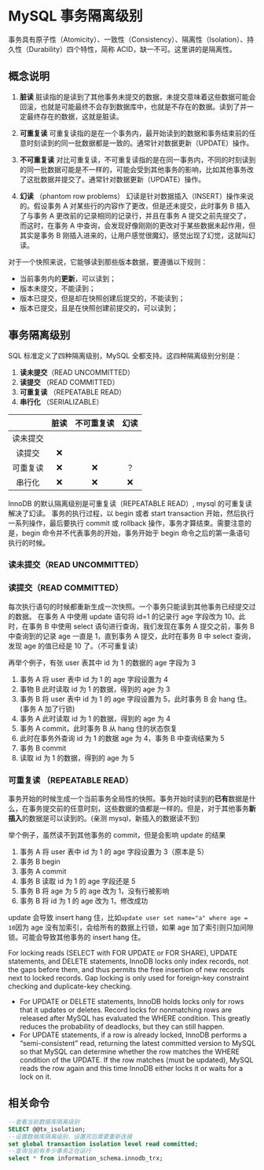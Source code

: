 # MySQL 事务隔离级别

事务具有原子性（Atomicity）、一致性（Consistency）、隔离性（Isolation）、持久性（Durability）四个特性，简称 ACID，缺一不可。这里讲的是隔离性。

## 概念说明

1. **脏读**
   脏读指的是读到了其他事务未提交的数据，未提交意味着这些数据可能会回滚，也就是可能最终不会存到数据库中，也就是不存在的数据。读到了并一定最终存在的数据，这就是脏读。

2. **可重复读**
   可重复读指的是在一个事务内，最开始读到的数据和事务结束前的任意时刻读到的同一批数据都是一致的。通常针对数据更新（UPDATE）操作。

3. **不可重复读**
   对比可重复读，不可重复读指的是在同一事务内，不同的时刻读到的同一批数据可能是不一样的，可能会受到其他事务的影响，比如其他事务改了这批数据并提交了。通常针对数据更新（UPDATE）操作。

4. **幻读** （phantom row problems）
   幻读是针对数据插入（INSERT）操作来说的。假设事务 A 对某些行的内容作了更改，但是还未提交，此时事务 B 插入了与事务 A 更改前的记录相同的记录行，并且在事务 A 提交之前先提交了，而这时，在事务 A 中查询，会发现好像刚刚的更改对于某些数据未起作用，但其实是事务 B 刚插入进来的，让用户感觉很魔幻，感觉出现了幻觉，这就叫幻读。

对于一个快照来说，它能够读到那些版本数据，要遵循以下规则：

- 当前事务内的**更新**，可以读到；
- 版本未提交，不能读到；
- 版本已提交，但是却在快照创建后提交的，不能读到；
- 版本已提交，且是在快照创建前提交的，可以读到；

## 事务隔离级别

SQL 标准定义了四种隔离级别，MySQL 全都支持。这四种隔离级别分别是：

1. **读未提交**（READ UNCOMMITTED）
2. **读提交** （READ COMMITTED）
3. **可重复读** （REPEATABLE READ）
4. **串行化** （SERIALIZABLE）

|          | 脏读 | 不可重复读 | 幻读 |
| :------: | :--: | :--------: | :--: |
| 读未提交 |      |            |      |
|  读提交  |  ❌  |            |      |
| 可重复读 |  ❌  |     ❌     |  ？  |
|  串行化  |  ❌  |     ❌     |  ❌  |

InnoDB 的默认隔离级别是可重复读（REPEATABLE READ）, mysql 的可重复读解决了幻读。
事务的执行过程，以 begin 或者 start transaction 开始，然后执行一系列操作，最后要执行 commit 或 rollback 操作，事务才算结束。需要注意的是，begin 命令并不代表事务的开始，事务开始于 begin 命令之后的第一条语句执行的时候。

### 读未提交（READ UNCOMMITTED）

### 读提交（READ COMMITTED）

每次执行语句的时候都重新生成一次快照。一个事务只能读到其他事务已经提交过的数据。
在事务 A 中使用 update 语句将 id=1 的记录行 age 字段改为 10。此时，在事务 B 中使用 select 语句进行查询，我们发现在事务 A 提交之前，事务 B 中查询到的记录 age 一直是 1，直到事务 A 提交，此时在事务 B 中 select 查询，发现 age 的值已经是 10 了。（不可重复读）

再举个例子，有张 user 表其中 id 为 1 的数据的 age 字段为 3

1. 事务 A 将 user 表中 id 为 1 的 age 字段设置为 4
2. 事物 B 此时读取 id 为 1 的数据，得到的 age 为 3
3. 事务 B 将 user 表中 id 为 1 的 age 字段设置为 5，此时事务 B 会 hang 住。(事务 A 加了行锁)
4. 事务 A 此时读取 id 为 1 的数据，得到的 age 为 4
5. 事务 A commit，此时事务 B 从 hang 住的状态恢复
6. 此时在事务外查询 id 为 1 的数据 age 为 4，事务 B 中查询结果为 5
7. 事务 B commit
8. 读取 id 为 1 的数据，得到的 age 为 5

### 可重复读 （REPEATABLE READ）

事务开始的时候生成一个当前事务全局性的快照。事务开始时读到的**已有**数据是什么，在事务提交前的任意时刻，这些数据的值都是一样的。但是，对于其他事务**新插入**的数据是可以读到的。(亲测 mysql，新插入的数据读不到)

举个例子，虽然读不到其他事务的 commit，但是会影响 update 的结果

1. 事务 A 将 user 表中 id 为 1 的 age 字段设置为 3（原本是 5）
2. 事务 B begin
3. 事务 A commit
4. 事务 B 读取 id 为 1 的 age 字段还是 5
5. 事务 B 将 age 为 5 的 age 改为 1，没有行被影响
6. 事务 B 将 id 为 1 的 age 改为 1，修改成功

update 会导致 insert hang 住，比如`update user set name="a" where age = 10`因为 age 没有加索引，会给所有的数据上行锁，如果 age 加了索引则只加间隙锁。可能会导致其他事务的 insert hang 住。

For locking reads (SELECT with FOR UPDATE or FOR SHARE), UPDATE statements, and DELETE statements, InnoDB locks only index records, not the gaps before them, and thus permits the free insertion of new records next to locked records. Gap locking is only used for foreign-key constraint checking and duplicate-key checking.

- For UPDATE or DELETE statements, InnoDB holds locks only for rows that it updates or deletes. Record locks for nonmatching rows are released after MySQL has evaluated the WHERE condition. This greatly reduces the probability of deadlocks, but they can still happen.
- For UPDATE statements, if a row is already locked, InnoDB performs a “semi-consistent” read, returning the latest committed version to MySQL so that MySQL can determine whether the row matches the WHERE condition of the UPDATE. If the row matches (must be updated), MySQL reads the row again and this time InnoDB either locks it or waits for a lock on it.

## 相关命令

```sql
--查看当前数据库隔离级别
SELECT @@tx_isolation;
--设置数据库隔离级别，设置完后需要重新连接
set global transaction isolation level read committed;
--查询当前有多少事务正在运行
select * from information_schema.innodb_trx;
```
